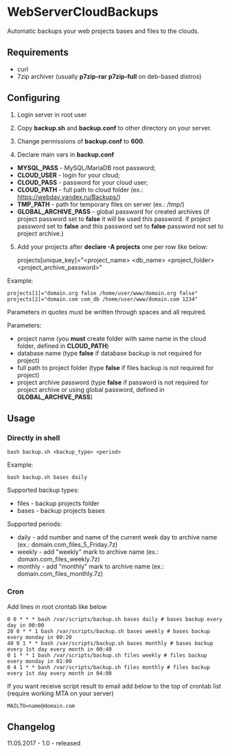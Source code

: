 # WebServerCloudBackups
Automatic backups your web projects bases and files to the clouds.

Requirements
------------

- curl
- 7zip archiver (usually **p7zip-rar** **p7zip-full** on deb-based distros)

Configuring
-----------

1. Login server in root user

2. Copy **backup.sh** and **backup.conf** to other directory on your server.

3. Change permissions of **backup.conf** to **600**.

4. Declare main vars in **backup.conf**

- **MYSQL_PASS** - MySQL/MariaDB root password;
- **CLOUD_USER** - login for your cloud;
- **CLOUD_PASS** - password for your cloud user;
- **CLOUD_PATH** - full path to cloud folder (ex.: https://webdav.yandex.ru/Backups/)
- **TMP_PATH** - path for temporary files on server (ex.: /tmp/)
- **GLOBAL_ARCHIVE_PASS** - global password for created archives (if project password set to **false** it will be used this password. if project password set to **false** and this password set to **false** password not set to project archive.)

5. Add your projects after **declare -A projects** one per row like below:

    projects[unique_key]="<project_name> <db_name> <project_folder> <project_archive_password>"

Example:

    projects[1]="domain.org false /home/user/www/domain.org false"
    projects[2]="domain.com com_db /home/user/www/domain.com 1234"

Parameters in quotes must be written through spaces and all required.

Parameters:

- project name (you **must** create folder with same name in the cloud folder, defined in **CLOUD_PATH**)
- database name (type **false** if database backup is not required for project)
- full path to project folder (type **false** if files backup is not required for project)
- project archive password (type **false** if password is not required for project archive or using global password, defined in **GLOBAL_ARCHIVE_PASS**)

Usage
-----

### Directly in shell

    bash backup.sh <backup_type> <period>

Example:

    bash backup.sh bases daily

Supported backup types:

- files - backup projects folder
- bases - backup projects bases

Supported periods:

- daily - add number and name of the current week day to archive name (ex.: domain.com_files_5_Friday.7z)
- weekly - add "weekly" mark to archive name (ex.: domain.com_files_weekly.7z)
- monthly - add "monthly" mark to archive name (ex.: domain.com_files_monthly.7z)

### Cron

Add lines in root crontab like below

    0 0 * * * bash /var/scripts/backup.sh bases daily # bases backup every day in 00:00
    20 0 * * 1 bash /var/scripts/backup.sh bases weekly # bases backup every monday in 00:20
    40 0 1 * * bash /var/scripts/backup.sh bases monthly # bases backup every 1st day every month in 00:40
    0 1 * * 1 bash /var/scripts/backup.sh files weekly # files backup every monday in 01:00
    0 4 1 * * bash /var/scripts/backup.sh files monthly # files backup every 1st day every month in 04:00

If you want receive script result to email add below to the top of crontab list (require working MTA on your server)

    MAILTO=name@domain.com

Changelog
---------

11.05.2017 - 1.0 - released
